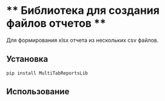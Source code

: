 # ** Библиотека для создания файлов отчетов ** # 

Для формирования xlsx отчета из нескольких csv файлов.

## Установка ##

    pip install MultiTabReportsLib

## Использование ##